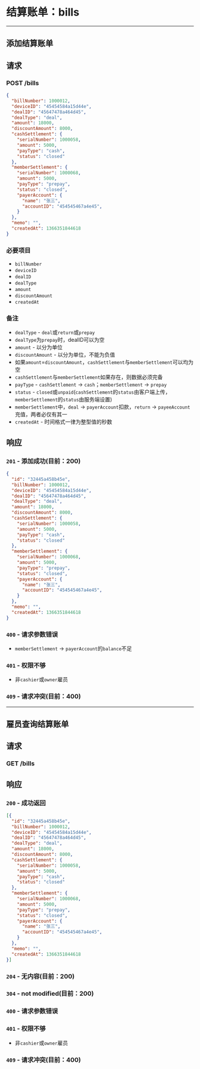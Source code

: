# 结算账单：bills
***

## 添加结算账单
## 请求
### POST /bills
```json
{
  "billNumber": 1000012,
  "deviceID": "45454584a15d44e",
  "dealID": "45647478a464d45",
  "dealType": "deal",
  "amount": 18000,
  "discountAmount": 8000,
  "cashSettlement": {
    "serialNumber": 1000058,
    "amount": 5000,
    "payType": "cash",
    "status": "closed"
  },
  "memberSettlement": {
    "serialNumber": 1000068,
    "amount": 5000,
    "payType": "prepay",
    "status": "closed",
    "payerAccount": {
      "name": "张三",
      "accountID": "454545467a4e45",
    }
  },
  "memo": "",
  "createdAt": 1366351844618
}
```
### 必要项目
* `billNumber`
* `deviceID`
* `dealID`
* `dealType`
* `amount`
* `discountAmount`
* `createdAt`

### 备注
* `dealType` - `deal`或`return`或`prepay`
* `dealType`为`prepay`时，dealID可以为空
* `amount` - 以分为单位
* `discountAmount` - 以分为单位，不能为负值
* 如果`amount`=`discountAmount`，`cashSettlement`与`memberSettlement`可以均为空
* `cashSettlement`与`memberSettlement`如果存在，则数据必须完备
* `payType` - `cashSettlement` -> `cash`；`memberSettlement` -> `prepay`
* `status` - `closed`或`unpaid`(`cashSettlement`的`status`由客户端上传，`memberSettlement`的`status`由服务端设置)
* `memberSettlement`中，`deal` -> `payerAccount`扣款，`return` -> `payeeAccount`充值，两者必仅有其一
* `createdAt` - 时间格式一律为整型值的秒数

## 响应
### `201` - 添加成功(目前：200)
```json
{
  "id": "32445a458b45e",
  "billNumber": 1000012,
  "deviceID": "45454584a15d44e",
  "dealID": "45647478a464d45",
  "dealType": "deal",
  "amount": 18000,
  "discountAmount": 8000,
  "cashSettlement": {
    "serialNumber": 1000058,
    "amount": 5000,
    "payType": "cash",
    "status": "closed"
  },
  "memberSettlement": {
    "serialNumber": 1000068,
    "amount": 5000,
    "payType": "prepay",
    "status": "closed",
    "payerAccount": {
      "name": "张三",
      "accountID": "454545467a4e45",
    }
  },
  "memo": "",
  "createdAt": 1366351844618
}
```
### `400` - 请求参数错误
* `memberSettlement` -> `payerAccount`的`balance`不足

### `401` - 权限不够
* 非`cashier`或`owner`雇员

### `409` - 请求冲突(目前：400)
***

## 雇员查询结算账单
## 请求
### GET /bills

## 响应
### `200` - 成功返回
```json
[{
  "id": "32445a458b45e",
  "billNumber": 1000012,
  "deviceID": "45454584a15d44e",
  "dealID": "45647478a464d45",
  "dealType": "deal",
  "amount": 18000,
  "discountAmount": 8000,
  "cashSettlement": {
    "serialNumber": 1000058,
    "amount": 5000,
    "payType": "cash",
    "status": "closed"
  },
  "memberSettlement": {
    "serialNumber": 1000068,
    "amount": 5000,
    "payType": "prepay",
    "status": "closed",
    "payerAccount": {
      "name": "张三",
      "accountID": "454545467a4e45",
    }
  },
  "memo": "",
  "createdAt": 1366351844618
}]
```
### `204` - 无内容(目前：200)
### `304` - not modified(目前：200)
### `400` - 请求参数错误
### `401` - 权限不够
* 非`cashier`或`owner`雇员

### `409` - 请求冲突(目前：400)
